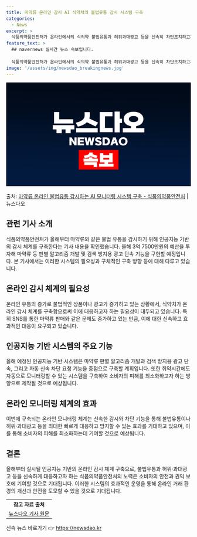 ```yaml
---
title: 마약류 온라인 감시 AI 식약처의 불법유통 감시 시스템 구축
categories:
  - News
excerpt: >
  식품의약품안전처가 온라인에서의 식의약 불법유통과 허위과대광고 등을 신속히 차단조치하고자 인공지능 기반의 감시…
feature_text: >
  ## navernews 실시간 뉴스 속보입니다.

  식품의약품안전처가 온라인에서의 식의약 불법유통과 허위과대광고 등을 신속히 차단조치하고자 인공지능 기반의 감시…
image: '/assets/img/newsdao_breakingnews.jpg'
---
```


![뉴스다오 속보](/assets/img/newsdao_breakingnews.jpg)

<p>출처: <a href="https://newsdao.kr/2981" rel="dofollow">마약류 온라인 불법유통 감시하는 AI 모니터링 시스템 구축 - 식품의약품안전처</a> | 뉴스다오</p>

<h2 data-ke-size="size26">관련 기사 소개</h2>
<p data-ke-size="size16">식품의약품안전처가 올해부터 마약류와 같은 불법 유통을 감시하기 위해 인공지능 기반의 감시 체계를 구축한다는 기사 내용을 확인했습니다. 올해 3억 7500만원의 예산을 투자해 마약류 등 판별 알고리즘 개발 및 검색 방지용 광고 단속 기능을 구현할 예정입니다. 본 기사에서는 이러한 시스템의 필요성과 구체적인 구축 방향 등에 대해 다루고 있습니다.</p>

<h2 data-ke-size="size26">온라인 감시 체계의 필요성</h2>
<p data-ke-size="size16">온라인 유통의 증가로 불법적인 상품이나 광고가 증가하고 있는 상황에서, 식약처가 온라인 감시 체계를 구축함으로써 이에 대응하고자 하는 필요성이 대두되고 있습니다. 특히 SNS를 통한 마약류 판매와 같은 문제도 증가하고 있는 만큼, 이에 대한 신속하고 효과적인 대응이 요구되고 있습니다.</p>

<h2 data-ke-size="size26">인공지능 기반 시스템의 주요 기능</h2>
<p data-ke-size="size16">올해 예정된 인공지능 기반 시스템은 마약류 판별 알고리즘 개발과 검색 방지용 광고 단속, 그리고 자동 신속 차단 요청 기능을 중점으로 구축할 계획입니다. 또한 취약시간에도 자동으로 모니터링할 수 있는 시스템을 구축하여 소비자의 피해를 최소화하고자 하는 방향으로 제작될 것으로 예상됩니다.</p>

<h2 data-ke-size="size26">온라인 모니터링 체계의 효과</h2>
<p data-ke-size="size16">이번에 구축되는 온라인 모니터링 체계는 신속한 감시와 차단 기능을 통해 불법유통이나 허위·과대광고 등을 최대한 빠르게 대응하고 방지할 수 있는 효과를 기대하고 있으며, 이를 통해 소비자의 피해를 최소화하는데 기여할 것으로 예상됩니다.</p>

<h2 data-ke-size="size26">결론</h2>
<p data-ke-size="size16">올해부터 실시될 인공지능 기반의 온라인 감시 체계 구축으로, 불법유통과 허위·과대광고 등을 신속하게 대응하고자 하는 식품의약품안전처의 노력은 소비자의 안전과 권익 보호에 기여할 것으로 기대됩니다. 이러한 시스템의 효과적인 운영을 통해 온라인 거래 환경의 개선과 안전을 도모할 수 있을 것으로 기대됩니다.</p>

<table>
  <tr>
    <td style="text-align: center; height: 17px;"><b>참고 자료 출처</b></td>
  </tr>
  <tr>
    <td style="text-align: center; height: 17px;"><a href="https://newsdao.kr/2981">뉴스다오 기사 원문</a></td>
  </tr>
</table>
 

신속 뉴스 바로가기 👉 <a href="https://newsdao.kr" rel="dofollow">https://newsdao.kr</a>


